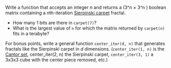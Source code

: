 Write a function that accepts an integer *n* and returns a (3^*n* × 3^n ) boolean matrix containing a *n*th-iteration [Sierpinski carpet](http://en.wikipedia.org/wiki/Sierpinski_carpet) fractal.

* How many 1 bits are there in `carpet(7)`?
* What is the largest value of `n` for which the matrix returned by  `carpet(n)` fits in a terabyte?

For bonus points, write a general function `center_iter(d, n)` that generates fractals like the Sierpinski carpet in *d* dimensions. (`center_iter(1, n)` is the [Cantor set](http://en.wikipedia.org/wiki/Cantor_set), center_iter(2, n) the Sierpinski carpet, `center_iter(3, 1)` a 3x3x3 cube with the center piece removed, etc.)